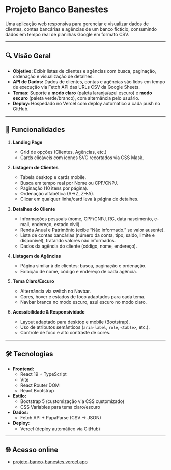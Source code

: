 # Projeto Banco Banestes

Uma aplicação web responsiva para gerenciar e visualizar dados de clientes, contas bancárias e agências de um banco fictício, consumindo dados em tempo real de planilhas Google em formato CSV.

---

## 🔍 Visão Geral

- **Objetivo:** Exibir listas de clientes e agências com busca, paginação, ordenação e visualização de detalhes.
- **API de Dados:** Dados de clientes, contas e agências são lidos em tempo de execução via Fetch API das URLs CSV da Google Sheets.
- **Temas:** Suporte a **modo claro** (paleta laranja/azul escuro) e **modo escuro** (paleta verde/branco), com alternância pelo usuário.
- **Deploy:** Hospedado no Vercel com deploy automático a cada push no GitHub.

---

## 🎯 Funcionalidades

1. **Landing Page**  
   - Grid de opções (Clientes, Agências, etc.)  
   - Cards clicáveis com ícones SVG recortados via CSS Mask.

2. **Listagem de Clientes**  
   - Tabela desktop e cards mobile.  
   - Busca em tempo real por Nome ou CPF/CNPJ.  
   - Paginação (10 itens por página).  
   - Ordenação alfabética (A→Z, Z→A).  
   - Clicar em qualquer linha/card leva à página de detalhes.

3. **Detalhes do Cliente**  
   - Informações pessoais (nome, CPF/CNPJ, RG, data nascimento, e-mail, endereço, estado civil).  
   - Renda Anual e Patrimônio (exibe “Não informado.” se valor ausente).  
   - Lista de contas bancárias (número da conta, tipo, saldo, limite e disponível), tratando valores não informados.  
   - Dados da agência do cliente (código, nome, endereço).

4. **Listagem de Agências**  
   - Página similar à de clientes: busca, paginação e ordenação.  
   - Exibição de nome, código e endereço de cada agência.

5. **Tema Claro/Escuro**  
   - Alternância via switch no Navbar.  
   - Cores, hover e estados de foco adaptados para cada tema.  
   - Navbar branca no modo escuro, azul escuro no modo claro.

6. **Acessibilidade & Responsividade**  
   - Layout adaptado para desktop e mobile (Bootstrap).  
   - Uso de atributos semânticos (`aria-label`, `role`, `<table>`, etc.).  
   - Controle de foco e alto contraste de cores.

---

## 🛠️ Tecnologias

- **Frontend:**  
  - React 19 + TypeScript  
  - Vite  
  - React Router DOM  
  - React Bootstrap  
- **Estilo:**  
  - Bootstrap 5 (customização via CSS customizado)  
  - CSS Variables para tema claro/escuro  
- **Dados:**  
  - Fetch API + PapaParse (CSV → JSON)  
- **Deploy:**  
  - Vercel (deploy automático via GitHub)

---

## 🌐 Acesso online

- [projeto-banco-banestes.vercel.app](https://projeto-banco-banestes.vercel.app)

